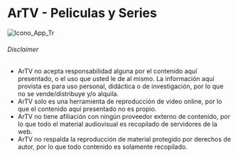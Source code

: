 # ArTV - Peliculas y Series
![Icono_App_Tr](https://user-images.githubusercontent.com/104329297/209590610-1fd440b0-d74b-4556-902b-360bfd48d4d3.png)

###### Disclaimer
- ArTV no acepta responsabilidad alguna por el contenido aquí presentado, o el uso que usted le de al mismo. La información aquí provista es para uso personal, didáctica o de investigación, por lo que no se vende/distribuye y/o alquila.
- ArTV solo es una herramienta de reproducción de video online, por lo que el contenido aquí presentado no es propio.
- ArTV no tiene afiliación con ningún proveedor externo de contenido, por lo que todo el material audiovisual es recopilado de servidores de la web.
- ArTV no respalda la reproducción de material protegido por derechos de autor, por lo que todo contenido es solamente recopilado.
